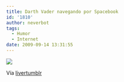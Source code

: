 ```yaml
---
title: Darth Vader navegando por Spacebook
id: '1810'
author: neverbot
tags:
  - Humor
  - Internet
date: 2009-09-14 13:31:55
---
```


[![](./tumblr_kpxish1IMc1qzw01to1_500.png)](http://livercake.tumblr.com/post/187306181/ok-thats-it-im-installing-a-firewall-on-the)

Vía [livertumblr](http://livercake.tumblr.com/post/187306181/ok-thats-it-im-installing-a-firewall-on-the)